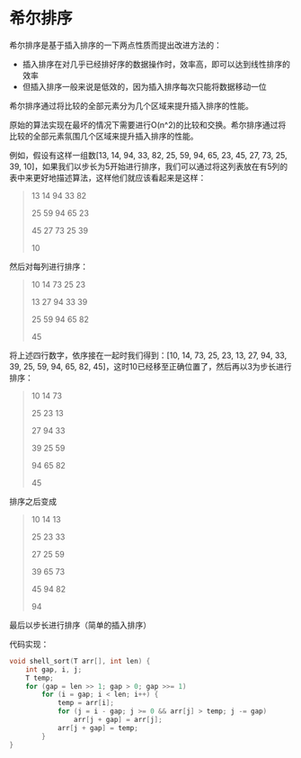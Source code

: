 # 希尔排序

希尔排序是基于插入排序的一下两点性质而提出改进方法的：

* 插入排序在对几乎已经排好序的数据操作时，效率高，即可以达到线性排序的效率
* 但插入排序一般来说是低效的，因为插入排序每次只能将数据移动一位

希尔排序通过将比较的全部元素分为几个区域来提升插入排序的性能。

原始的算法实现在最坏的情况下需要进行O(n^2)的比较和交换。希尔排序通过将比较的全部元素氛围几个区域来提升插入排序的性能。

例如，假设有这样一组数[13, 14, 94, 33, 82, 25, 59, 94, 65, 23, 45, 27, 73, 25, 39, 10]，如果我们以步长为5开始进行排序，我们可以通过将这列表放在有5列的表中来更好地描述算法，这样他们就应该看起来是这样：

> 13  14  94  33  82
>
> 25  59  94  65  23
>
> 45  27  73  25  39
>
> 10

然后对每列进行排序：

> 10  14  73  25  23
>
> 13  27  94  33  39
>
> 25  59  94  65  82
>
> 45

将上述四行数字，依序接在一起时我们得到：[10, 14, 73, 25, 23, 13, 27, 94, 33, 39, 25, 59, 94, 65, 82, 45]，这时10已经移至正确位置了，然后再以3为步长进行排序：

> 10 14 73
>
> 25 23 13
>
> 27 94 33
>
> 39  25  59
>
> 94 65 82
>
> 45

排序之后变成

>10 14 13
>
>25 23 33
>
>27 25 59
>
>39 65 73
>
>45 94 82
>
>94

最后以步长进行排序（简单的插入排序）

代码实现：

```c
void shell_sort(T arr[], int len) {
	int gap, i, j;
	T temp;
	for (gap = len >> 1; gap > 0; gap >>= 1)
		for (i = gap; i < len; i++) {
			temp = arr[i];
			for (j = i - gap; j >= 0 && arr[j] > temp; j -= gap)
				arr[j + gap] = arr[j];
			arr[j + gap] = temp;
		}
}
```

